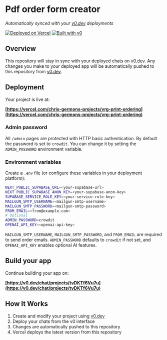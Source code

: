 # Pdf order form creator

*Automatically synced with your [v0.dev](https://v0.dev) deployments*

[![Deployed on Vercel](https://img.shields.io/badge/Deployed%20on-Vercel-black?style=for-the-badge&logo=vercel)](https://vercel.com/chris-germons-projects/vrg-print-ordering)
[![Built with v0](https://img.shields.io/badge/Built%20with-v0.dev-black?style=for-the-badge)](https://v0.dev/chat/projects/tvDKTf6Vu7u)

## Overview

This repository will stay in sync with your deployed chats on [v0.dev](https://v0.dev).
Any changes you make to your deployed app will be automatically pushed to this repository from [v0.dev](https://v0.dev).

## Deployment

Your project is live at:

**[https://vercel.com/chris-germons-projects/vrg-print-ordering](https://vercel.com/chris-germons-projects/vrg-print-ordering)**

### Admin password

All `/admin` pages are protected with HTTP basic authentication. By default the password is set to `crowdit`. You can change it by setting the `ADMIN_PASSWORD` environment variable.

### Environment variables

Create a `.env` file (or configure these variables in your deployment platform):

```bash
NEXT_PUBLIC_SUPABASE_URL=<your-supabase-url>
NEXT_PUBLIC_SUPABASE_ANON_KEY=<your-supabase-anon-key>
SUPABASE_SERVICE_ROLE_KEY=<your-service-role-key>
MAILGUN_SMTP_USERNAME=<mailgun-smtp-username>
MAILGUN_SMTP_PASSWORD=<mailgun-smtp-password>
FROM_EMAIL=<from@example.com>
# Optional
ADMIN_PASSWORD=crowdit
OPENAI_API_KEY=<openai-api-key>
```

`MAILGUN_SMTP_USERNAME`, `MAILGUN_SMTP_PASSWORD`, and `FROM_EMAIL` are required to send order emails. `ADMIN_PASSWORD` defaults to `crowdit` if not set, and `OPENAI_API_KEY` enables optional AI features.

## Build your app

Continue building your app on:

**[https://v0.dev/chat/projects/tvDKTf6Vu7u](https://v0.dev/chat/projects/tvDKTf6Vu7u)**

## How It Works

1. Create and modify your project using [v0.dev](https://v0.dev)
2. Deploy your chats from the v0 interface
3. Changes are automatically pushed to this repository
4. Vercel deploys the latest version from this repository
